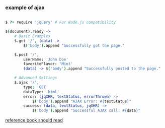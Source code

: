 ### example of ajax


```coffeescript

$ ?= require 'jquery' # For Node.js compatibility

$(document).ready ->
    # Basic Examples
    $.get '/', (data) ->
        $('body').append "Successfully got the page."

    $.post '/',
        userName: 'John Doe'
        favoriteFlavor: 'Mint'
        (data) -> $('body').append "Successfully posted to the page."

    # Advanced Settings
    $.ajax '/',
        type: 'GET'
        dataType: 'html'
        error: (jqXHR, textStatus, errorThrown) ->
            $('body').append "AJAX Error: #{textStatus}"
        success: (data, textStatus, jqXHR) ->
            $('body').append "Successful AJAX call: #{data}"
```

[reference book should read](http://coffeescriptcookbook.com/chapters/jquery/ajax)

